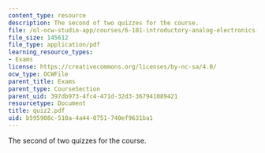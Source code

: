 ```yaml
---
content_type: resource
description: The second of two quizzes for the course.
file: /ol-ocw-studio-app/courses/6-101-introductory-analog-electronics-laboratory-spring-2007/b595908c510a4a440751740ef9631ba1_quiz2.pdf
file_size: 145612
file_type: application/pdf
learning_resource_types:
- Exams
license: https://creativecommons.org/licenses/by-nc-sa/4.0/
ocw_type: OCWFile
parent_title: Exams
parent_type: CourseSection
parent_uid: 397db973-4fc4-471d-32d3-367941089421
resourcetype: Document
title: quiz2.pdf
uid: b595908c-510a-4a44-0751-740ef9631ba1
---
```

The second of two quizzes for the course.